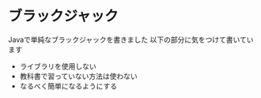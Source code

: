 # ブラックジャック

Javaで単純なブラックジャックを書きました
以下の部分に気をつけて書いています

* ライブラリを使用しない
* 教科書で習っていない方法は使わない
* なるべく簡単になるようにする
